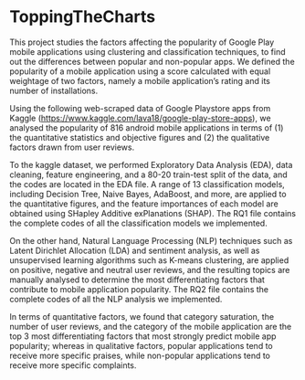# ToppingTheCharts

This project studies the factors affecting the popularity of Google Play mobile applications using clustering and classification techniques, to find out the differences between popular and non-popular apps. We defined the popularity of a mobile application using a score calculated with equal weightage of two factors, namely a mobile application’s rating and its number of installations.  

Using the following web-scraped data of Google Playstore apps from Kaggle (https://www.kaggle.com/lava18/google-play-store-apps), we analysed the popularity of 816 android mobile applications in terms of (1) the quantitative statistics and objective figures and (2) the qualitative factors drawn from user reviews. 

To the kaggle dataset, we performed Exploratory Data Analysis (EDA), data cleaning, feature engineering, and a 80-20 train-test split of the data, and the codes are located in the EDA file. A range of 13 classification models, including Decision Tree, Naive Bayes, AdaBoost, and more, are applied to the quantitative figures, and the feature importances of each model are obtained using SHapley Additive exPlanations (SHAP). The RQ1 file contains the complete codes of all the classification models we implemented. 

On the other hand, Natural Language Processing (NLP) techniques such as Latent Dirichlet Allocation (LDA) and sentiment analysis, as well as unsupervised learning algorithms such as K-means clustering, are applied on positive, negative and neutral user reviews, and the resulting topics are manually analysed to determine the most differentiating factors that contribute to mobile application popularity. The RQ2 file contains the complete codes of all the NLP analysis we implemented.

In terms of quantitative factors, we found that category saturation, the number of user reviews, and the category of the mobile application are the top 3 most differentiating factors that most strongly predict mobile app popularity; whereas in qualitative factors, popular applications tend to receive more specific praises, while non-popular applications tend to receive more specific complaints.
